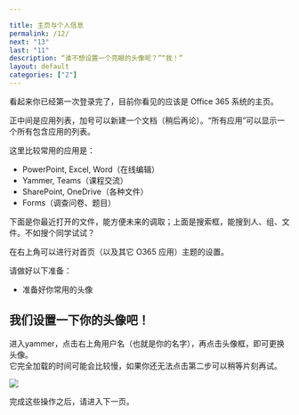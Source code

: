 ```yaml
---

title: 主页与个人信息
permalink: /12/
next: "13"
last: "11"
description: “谁不想设置一个亮眼的头像呢？”“我！”
layout: default
categories: ["2"]
---
```


看起来你已经第一次登录完了，目前你看见的应该是 Office 365 系统的主页。

正中间是应用列表，加号可以新建一个文档（稍后再论）。“所有应用”可以显示一个所有包含应用的列表。

这里比较常用的应用是：

- PowerPoint, Excel, Word（在线编辑）
- Yammer, Teams（课程交流）
- SharePoint, OneDrive（各种文件）
- Forms（调查问卷、题目）

下面是你最近打开的文件，能方便未来的调取；上面是搜索框，能搜到人、组、文件。不如搜个同学试试？

在右上角可以进行对首页（以及其它 O365 应用）主题的设置。

请做好以下准备：

- 准备好你常用的头像

## 我们设置一下你的头像吧！

进入yammer，点击右上角用户名（也就是你的名字），再点击头像框，即可更换头像。  
它完全加载的时间可能会比较慢，如果你还无法点击第二步可以稍等片刻再试。

![](https://z3.ax1x.com/2021/05/09/gJI8iD.png)

完成这些操作之后，请进入下一页。
